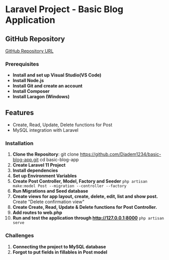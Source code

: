 # Laravel Project - Basic Blog Application

## GitHub Repository
[GitHub Repository URL](https://github.com/Diadem1234/basic-blog-app.git)


### Prerequisites
- **Install and set up Visual Studio(VS Code)**
- **Install Node.js**
- **Install Git and create an account**
- **Install Composer**
- **Install Laragon (Windows)**

## Features
- Create, Read, Update, Delete functions for Post
- MySQL integration with Laravel


### Installation
1. **Clone the Repository**:
   git clone https://github.com/Diadem1234/basic-blog-app.git
   cd basic-blog-app
3. **Create Laravel 11 Project**
4. **Install dependencies**
5. **Set up Environment Variables**
6. **Create Post Controller, Model, Factory and Seeder**
    ``` php artisan make:model Post --migration --controller --factory ```
7. **Run Migrations and Seed database**
8. **Create views for app layout, create, delete, edit, list and show post.**
     Create "Delete confirmation view"
9. **Create Create, Read, Update & Delete functions for Post Controller.**
10. **Add routes to web.php**
11. **Run and test the application through http://127.0.0.1:8000**
    ``` php artisan serve ```

### Challenges
1. **Connecting the project to MySQL database**
2. **Forgot to put fields in fillables in Post model**

